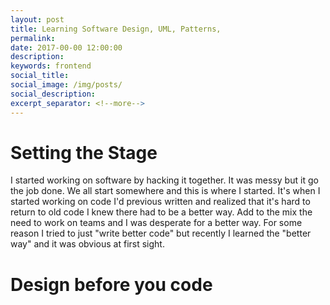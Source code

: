 ```yaml
---
layout: post
title: Learning Software Design, UML, Patterns,
permalink:
date: 2017-00-00 12:00:00
description:
keywords: frontend
social_title:
social_image: /img/posts/
social_description:
excerpt_separator: <!--more-->
---
```


# Setting the Stage
I started working on software by hacking it together. It was messy but it go the job done. We all start somewhere and this is where I started. It's when I started working on code I'd previous written and realized that it's hard to return to old code I knew there had to be a better way. Add to the mix the need to work on teams and I was desperate for a better way. For some reason I tried to just "write better code" but recently I learned the "better way" and it was obvious at first sight.

# Design before you code
